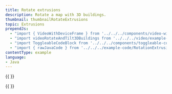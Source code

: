 ```yaml
---
title: Rotate extrusions
description: Rotate a map with 3D buildings.
thumbnail: thumbnailRotateExtrusions
topic: Extrusions
prependJs:
  - "import { VideoWithDeviceFrame } from '../../../components/video-with-device-frame'"
  - "import videoRotateAndTilt3DBuildings from '../../../video/example-rotateandtilt3dbuildings.mp4'"
  - "import ToggleableCodeBlock from '../../../components/toggleable-code-block'"
  - "import { rawJavaCode } from '../../../example-code/RotationExtrusionActivity.js'"
contentType: example
language:
- Java
---
```


{{
  <VideoWithDeviceFrame
    videoFile={videoRotateAndTilt3DBuildings}
    rotation="horizontal"
    device="pixel-2"
  />
}}

<!-- Any notes about this example would go here.  -->

{{
  <ToggleableCodeBlock
    java={rawJavaCode}
  />
}}

